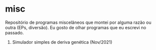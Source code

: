 # misc
Repositório de programas miscelâneos que montei por alguma razão ou outra (EPs, diversão). Eu gosto de olhar programas que eu escrevi no passado.

1. Simulador simples de deriva genética (Nov/2021)
